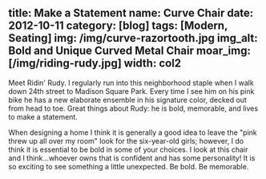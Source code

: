 title: Make a Statement
name: Curve Chair
date: 2012-10-11
category: [blog]
tags: [Modern, Seating]
img: /img/curve-razortooth.jpg
img_alt: Bold and Unique Curved Metal Chair
moar_img: [/img/riding-rudy.jpg]
width: col2
---
Meet Ridin' Rudy.  I regularly run into this neighborhood staple when I walk down 24th street to Madison Square Park.  Every time I see him on his pink bike he has a new elaborate ensemble in his signature color, <span class="standout">decked out</span> from head to toe.  Great things about Rudy:  he is bold, memorable, and lives to make a statement.  

When designing a home I think it is generally a good idea to leave the "pink threw up all over my room" look for the six-year-old girls; however, I do think it is essential to be bold in some of your choices.   I look at this chair and I think...whoever owns that is confident and <span class="standout">has some personality!</span>  It is so exciting to see something a little unexpected.  Be bold. Be memorable. 